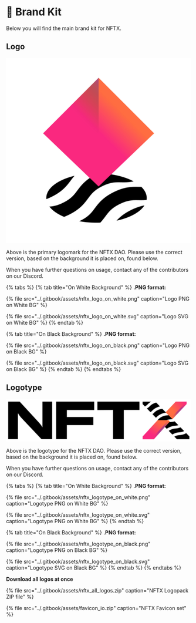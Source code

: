 # 🎨 Brand Kit

Below you will find the main brand kit for NFTX.

## Logo

![The primary logo of NFTX.](../.gitbook/assets/pb_nftx_avatar_2.jpg)

Above is the primary logomark for the NFTX DAO. Please use the correct version, based on the background it is placed on, found below.

When you have further questions on usage, contact any of the contributors on our Discord.

{% tabs %}
{% tab title="On White Background" %}
**.PNG format:**

{% file src="../.gitbook/assets/nftx\_logo\_on\_white.png" caption="Logo PNG on White BG" %}

{% file src="../.gitbook/assets/nftx\_logo\_on\_white.svg" caption="Logo SVG on White BG" %}
{% endtab %}

{% tab title="On Black Background" %}
**.PNG format:**

{% file src="../.gitbook/assets/nftx\_logo\_on\_black.png" caption="Logo PNG on Black BG" %}

{% file src="../.gitbook/assets/nftx\_logo\_on\_black.svg" caption="Logo SVG on Black BG" %}
{% endtab %}
{% endtabs %}

## Logo**type**

![The logotype of NFTX.](../.gitbook/assets/nftx_logotype_on_white.jpg)

Above is the logotype for the NFTX DAO. Please use the correct version, based on the background it is placed on, found below.

When you have further questions on usage, contact any of the contributors on our Discord.

{% tabs %}
{% tab title="On White Background" %}
**.PNG format:**

{% file src="../.gitbook/assets/nftx\_logotype\_on\_white.png" caption="Logotype PNG on White BG" %}

{% file src="../.gitbook/assets/nftx\_logotype\_on\_white.svg" caption="Logotype PNG on White BG" %}
{% endtab %}

{% tab title="On Black Background" %}
**.PNG format:**

{% file src="../.gitbook/assets/nftx\_logotype\_on\_black.png" caption="Logotype PNG on Black BG" %}

{% file src="../.gitbook/assets/nftx\_logotype\_on\_black.svg" caption="Logotype SVG on Black BG" %}
{% endtab %}
{% endtabs %}

**Download all logos at once**

{% file src="../.gitbook/assets/nftx\_all\_logos.zip" caption="NFTX Logopack ZIP file" %}

{% file src="../.gitbook/assets/favicon\_io.zip" caption="NFTX Favicon set" %}

